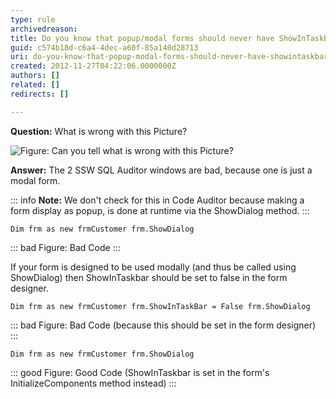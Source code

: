 ```yaml
---
type: rule
archivedreason: 
title: Do you know that popup/modal forms should never have ShowInTaskbar=True?
guid: c574b18d-c6a4-4dec-a60f-85a140d28713
uri: do-you-know-that-popup-modal-forms-should-never-have-showintaskbar-true
created: 2012-11-27T04:22:06.0000000Z
authors: []
related: []
redirects: []

---
```


**Question:** What is wrong with this Picture?

![Figure: Can you tell what is wrong with this Picture?](/rules/do-you-know-that-popup-modal-forms-should-never-have-showintaskbar-true/ShowInTaskBar.jpg)  

<!--endintro-->

**Answer:** The 2 SSW SQL Auditor windows are bad, because one is just a modal form.

::: info
**Note:** We don't check for this in Code Auditor because making a form display as popup, is done at runtime via the ShowDialog method.
:::

```vbnet
Dim frm as new frmCustomer frm.ShowDialog
```
::: bad
Figure: Bad Code 
:::

If your form is designed to be used modally (and thus be called using ShowDialog) then ShowInTaskbar should be set to false in the form designer.


```vbnet
Dim frm as new frmCustomer frm.ShowInTaskBar = False frm.ShowDialog
```
::: bad
Figure: Bad Code (because this should be set in the form designer) 
:::

```vbnet
Dim frm as new frmCustomer frm.ShowDialog
```
::: good
Figure: Good Code (ShowInTaskbar is set in the form's InitializeComponents method instead)
:::

